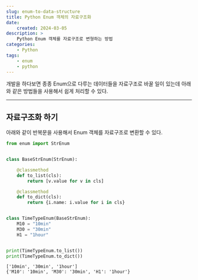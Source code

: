 ```yaml
---
slug: enum-to-data-structure
title: Python Enum 객체의 자료구조화
date:
    created: 2024-03-05
description: >
    Python Enum 객체를 자료구조로 변형하는 방법
categories:
    - Python
tags:
    - enum
    - python
---
```


개발을 하다보면 종종 Enum으로 다루는 데이터들을 자료구조로 바꿀 일이 있는데 아래와 같은 방법들을 사용해서 쉽게 처리할 수 있다.  

<!-- more -->

---

## 자료구조화 하기

아래와 같이 반복문을 사용해서 Enum 객체를 자료구조로 변환할 수 있다.  

```python
from enum import StrEnum


class BaseStrEnum(StrEnum):

    @classmethod
    def to_list(cls):
        return [v.value for v in cls]

    @classmethod
    def to_dict(cls):
        return {i.name: i.value for i in cls}


class TimeTypeEnum(BaseStrEnum):
    M10 = "10min"
    M30 = "30min"
    H1 = "1hour"


print(TimeTypeEnum.to_list())
print(TimeTypeEnum.to_dict())
```
```
['10min', '30min', '1hour']
{'M10': '10min', 'M30': '30min', 'H1': '1hour'}
```
